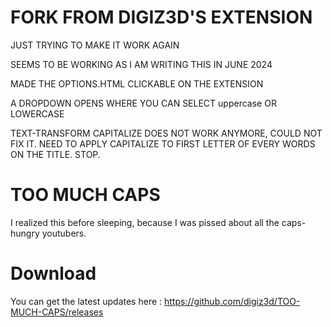 # FORK FROM DIGIZ3D'S EXTENSION
JUST TRYING TO MAKE IT WORK AGAIN

SEEMS TO BE WORKING AS I AM WRITING THIS IN JUNE 2024

MADE THE OPTIONS.HTML CLICKABLE ON THE EXTENSION

A DROPDOWN OPENS WHERE YOU CAN SELECT uppercase OR LOWERCASE

TEXT-TRANSFORM CAPITALIZE DOES NOT WORK ANYMORE, COULD NOT FIX IT. NEED TO APPLY CAPITALIZE TO FIRST LETTER OF EVERY WORDS ON THE TITLE. STOP.

# TOO MUCH CAPS
I realized this before sleeping, because I was pissed about all the caps-hungry youtubers.

# Download
You can get the latest updates here : https://github.com/digiz3d/TOO-MUCH-CAPS/releases

